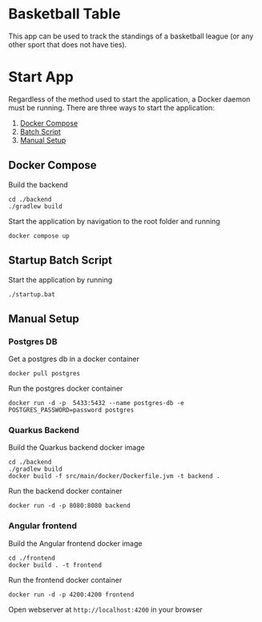 # Basketball Table
This app can be used to track the standings of a basketball league (or any other sport that does not have ties).

# Start App
Regardless of the method used to start the application, a Docker daemon must be running.
There are three ways to start the application:
1. [Docker Compose](#docker-compose)
2. [Batch Script](#startup-batch-script)
3. [Manual Setup](#manual-setup)
## Docker Compose
Build the backend
```
cd ./backend
./gradlew build
```

Start the application by navigation to the root folder and running
```
docker compose up
```

## Startup Batch Script
Start the application by running
```
./startup.bat
```
## Manual Setup
### Postgres DB
Get a postgres db in a docker container

```
docker pull postgres
```
Run the postgres docker container
```
docker run -d -p  5433:5432 --name postgres-db -e POSTGRES_PASSWORD=password postgres
```
### Quarkus Backend
Build the Quarkus backend docker image

```
cd ./backend
./gradlew build
docker build -f src/main/docker/Dockerfile.jvm -t backend .
```
Run the backend docker container
```
docker run -d -p 8080:8080 backend
```

### Angular frontend
Build the Angular frontend docker image
```
cd ./frontend
docker build . -t frontend
```
Run the frontend docker container
```
docker run -d -p 4200:4200 frontend
```

Open webserver at `http://localhost:4200` in your browser
